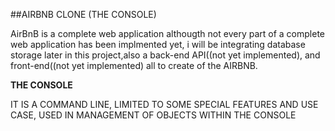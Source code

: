 ##AIRBNB CLONE (THE CONSOLE)

AirBnB is a complete web application althougth not every part of a complete web application has been implmented yet, i will be integrating database storage later in this project,also a back-end API((not yet implemented), and front-end((not yet implemented) all to create of the AIRBNB.

**THE CONSOLE**

IT IS A COMMAND LINE, LIMITED TO SOME SPECIAL FEATURES AND USE CASE, USED IN MANAGEMENT OF OBJECTS WITHIN THE CONSOLE
